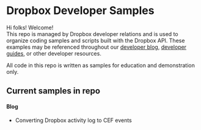 # Dropbox Developer Samples

Hi folks! Welcome!  
This repo is managed by Dropbox developer relations and is used to organize coding samples and scripts built with the Dropbox API. These examples may be referenced throughout our [developer blog](https://dropbox.tech/developers), [developer guides](https://www.dropbox.com/developers/documentation), or other developer resources. 

All code in this repo is written as samples for education and demonstration only.


## Current samples in repo

#### Blog

- Converting Dropbox activity log to CEF events
